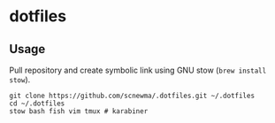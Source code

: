 # dotfiles

## Usage

Pull repository and create symbolic link using GNU stow (`brew install stow`).

```
git clone https://github.com/scnewma/.dotfiles.git ~/.dotfiles
cd ~/.dotfiles
stow bash fish vim tmux # karabiner
```
